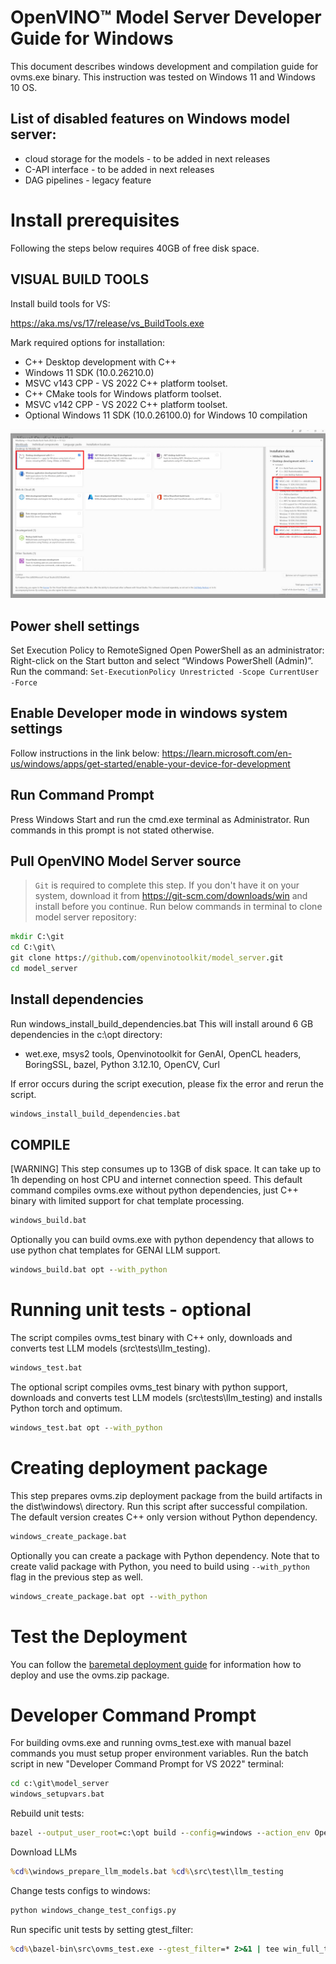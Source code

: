 # OpenVINO&trade; Model Server Developer Guide for Windows
This document describes windows development and compilation guide for ovms.exe binary.
This instruction was tested on Windows 11 and Windows 10 OS.

## List of disabled features on Windows model server:
- cloud storage for the models - to be added in next releases
- C-API interface - to be added in next releases
- DAG pipelines - legacy feature


# Install prerequisites
Following the steps below requires 40GB of free disk space.

## VISUAL BUILD TOOLS
Install build tools for VS:

https://aka.ms/vs/17/release/vs_BuildTools.exe

Mark required options for installation:
- C++ Desktop development with C++
- Windows 11 SDK (10.0.26210.0)
- MSVC v143 CPP - VS 2022 C++ platform toolset.
- C++ CMake tools for Windows platform toolset.
- MSVC v142 CPP - VS 2022 C++ platform toolset.
- Optional Windows 11 SDK (10.0.26100.0) for Windows 10 compilation

![Build Tools options](build_tools.jpg)

## Power shell settings
Set Execution Policy to RemoteSigned
Open PowerShell as an administrator: Right-click on the Start button and select “Windows PowerShell (Admin)”.
Run the command:
```Set-ExecutionPolicy Unrestricted -Scope CurrentUser -Force```

## Enable Developer mode in windows system settings
Follow instructions in the link below:
https://learn.microsoft.com/en-us/windows/apps/get-started/enable-your-device-for-development

## Run Command Prompt
Press Windows Start and run the cmd.exe terminal as Administrator.
Run commands in this prompt is not stated otherwise.

## Pull OpenVINO Model Server source
> `Git` is required to complete this step. If you don't have it on your system, download it from https://git-scm.com/downloads/win and install before you continue.
Run below commands in terminal to clone model server repository:
```bat
mkdir C:\git
cd C:\git\
git clone https://github.com/openvinotoolkit/model_server.git
cd model_server
```

## Install dependencies
Run windows_install_build_dependencies.bat
This will install around 6 GB dependencies in the c:\opt directory:
- wet.exe, msys2 tools, Openvinotoolkit for GenAI, OpenCL headers, BoringSSL, bazel, Python 3.12.10, OpenCV, Curl

If error occurs during the script execution, please fix the error and rerun the script.
```bat
windows_install_build_dependencies.bat
```

## COMPILE
[WARNING] This step consumes up to 13GB of disk space. It can take up to 1h depending on host CPU and internet connection speed.
This default command compiles ovms.exe without python dependencies, just C++ binary with limited support for chat template processing.
```bat
windows_build.bat
```

Optionally you can build ovms.exe with python dependency that allows to use python chat templates for GENAI LLM support.
```bat
windows_build.bat opt --with_python
```
# Running unit tests - optional
The script compiles ovms_test binary with C++ only, downloads and converts test LLM models (src\tests\llm_testing).
```bat
windows_test.bat
```

The optional script compiles ovms_test binary with python support, downloads and converts test LLM models (src\tests\llm_testing) and installs Python torch and optimum.
```bat
windows_test.bat opt --with_python
```

# Creating deployment package
This step prepares ovms.zip deployment package from the build artifacts in the dist\windows\ directory. Run this script after successful compilation.
The default version creates C++ only version without Python dependency.
```bat
windows_create_package.bat
```

Optionally you can create a package with Python dependency. Note that to create valid package with Python, you need to build using `--with_python` flag in the previous step as well.
```bat
windows_create_package.bat opt --with_python
```

# Test the Deployment
You can follow the [baremetal deployment guide](deploying_server_baremetal.md) for information how to deploy and use the ovms.zip package.

# Developer Command Prompt
For building ovms.exe and running ovms_test.exe with manual bazel commands you must setup proper environment variables.
Run the batch script in new "Developer Command Prompt for VS 2022" terminal:
```bat
cd c:\git\model_server
windows_setupvars.bat
```

Rebuild unit tests:
```bat
bazel --output_user_root=c:\opt build --config=windows --action_env OpenVINO_DIR=c:\opt\genai/runtime/cmake --jobs=%NUMBER_OF_PROCESSORS% --verbose_failures //src:ovms_test 2>&1 | tee win_build_test.log
```

Download LLMs
```bat
%cd%\windows_prepare_llm_models.bat %cd%\src\test\llm_testing
```

Change tests configs to windows:
```bat
python windows_change_test_configs.py
```

Run specific unit tests by setting gtest_filter:
```bat
%cd%\bazel-bin\src\ovms_test.exe --gtest_filter=* 2>&1 | tee win_full_test.log
```
